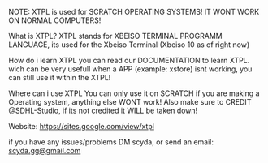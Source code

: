 NOTE:
XTPL is used for SCRATCH OPERATING SYSTEMS! IT WONT WORK ON NORMAL COMPUTERS!

What is XTPL?
XTPL stands for XBEISO TERMINAL PROGRAMM LANGUAGE, its used for the Xbeiso Terminal (Xbeiso 10 as of right now)

How do i learn XTPL
you can read our DOCUMENTATION to learn XTPL. wich can be very usefull when a APP (example: xstore) isnt working, you can still use it within the XTPL!

Where can i use XTPL
You can only use it on SCRATCH if you are making a Operating system, anything else WONT work! Also make sure to CREDIT @SDHL-Studio, if its not credited it WILL be taken down!

Website:
https://sites.google.com/view/xtpl

if you have any issues/problems DM scyda, or send an email: scyda.gg@gmail.com
